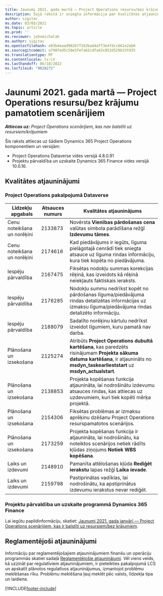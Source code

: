 ```yaml
---
title: Jaunumi 2021. gada martā — Project Operations resursu/bez krājumu pamatotiem scenārijiem
description: Šajā rakstā ir sniegta informācija par kvalitātes atjauninājumiem, kas pieejami 2021. gada marta laidienā Project Operations resursu/bez krājumu scenārijiem.
author: sigitac
ms.date: 03/03/2021
ms.topic: article
ms.prod: ''
ms.reviewer: johnmichalak
ms.author: sigitac
ms.openlocfilehash: e93b4eaad98267f163bad4aff3e4fdcc661e2ab0
ms.sourcegitcommit: a798fed5c59e3fefa62cdfa42c852d529b33fd35
ms.translationtype: MT
ms.contentlocale: lv-LV
ms.lasthandoff: 06/18/2022
ms.locfileid: "9028272"
---
```

# <a name="whats-new-march-2021---project-operations-for-resourcenon-stocked-based-scenarios"></a>Jaunumi 2021. gada martā — Project Operations resursu/bez krājumu pamatotiem scenārijiem

_**Attiecas uz:** Project Operations scenārijiem, kas nav balstīti uz resursiem/krājumiem_

Šis raksts attiecas uz šādiem Dynamics 365 Project Operations komponentiem un versijām:

- Project Operations Dataverse vides versijā 4.8.0.91 
- Projektu pārvaldība un uzskaite Dynamics 365 Finance vides versijā 10.0.16. 

## <a name="quality-updates"></a>Kvalitātes atjauninājumi

### <a name="project-operations-on-dataverse"></a>Project Operations pakalpojumā Dataverse


| **Līdzekļu apgabals** | **Atsauces numurs** | **Kvalitātes atjauninājums** |
| --- | --- | --- |
| Cenu noteikšana un norēķini | 2133873 | Novērsta **Vienības pārdošanas cena** valūtas simbola parādīšana režģī **Izdevumu tāmes**. |
| Cenu noteikšana un norēķini | 2174616 | Kad piedāvājums ir iegūts, līguma pielāgotajā cenrādī tiek sniegta atsauce uz līguma rindas informāciju, kura tiek kopēta no piedāvājuma. |
| Iespēju pārvaldība | 2167475 | Fiksētas nodokļu summas korekcijas rēķinā, kas izveidots kā rēķinā neiekļauts faktiskais ieraksts. |
| Iespēju pārvaldība | 2176285 | Nodokļu summu nedrīkst kopēt no pārdošanas līguma/piedāvājuma rindas detalizētas informācijas uz izmaksu līguma/piedāvājuma rindas detalizēto informāciju. |
| Iespēju pārvaldība | 2188079 | Sadalīto norēķinu kārtulu nedrīkst izveidot līgumiem, kuru pamatā nav darba. |
| Plānošana un izsekošana | 2125274 | Atribūts **Project Operations dubultā kartēšana**, kas paredzēts risinājumam **Projekta sākuma datuma kartēšana**, ir atjaunināts no **msdyn\_taskearlieststart** uz **msdyn\_actualstart**. |
| Plānošana un izsekošana | 2138853 | Projekta kopēšanas funkcija atjaunināta, lai nodrošinātu izdevumu atsauces rindas, kas attiecas uz uzdevumiem, kuri tiek kopēti mērķa projektā. |
| Plānošana un izsekošana | 2154306 | Fiksētas problēmas ar izmaksu aprēķinu dzēšanu Project Operations resurspamatotos scenārijos. |
| Plānošana un izsekošana | 2173259 | Projekta kopēšanas funkcija ir atjaunināta, lai nodrošinātu, ka noteiktos scenārijos netiek rādīts kļūdas ziņojums **Notiek WBS kopēšana**. |
| Laiks un izdevumi | 2148910 | Pamanīta attēlošanas kļūda **Rediģēt ierakstu** lapas režģī **Laika ievade**. |
| Laiks un izdevumi | 2159798 | Pastiprinātas vadīklas, lai nodrošinātu, ka apstiprinātus izdevumu ierakstus nevar rediģēt. |

### <a name="project-management-and-accounting-on-dynamics-365-finance"></a>Projektu pārvaldība un uzskaite programmā Dynamics 365 Finance

Lai iegūtu papildinformāciju, skatiet: [Jaunumi 2021. gada janvārī — Project Operations scenārijiem, kas ir balstīti uz resursiem/bez krājumiem](whats-new-jan-2021-resource-based.md).

## <a name="regulatory-updates"></a>Reglamentējoši atjauninājumi

Informāciju par reglamentējošajiem atjauninājumiem finanšu un operāciju programmās skatiet sadaļā [Reglamentējošie atjauninājumi](/dynamics365/finance/localizations/regulatory-updates). Vēl viens veids, kā uzzināt par regulatīviem atjauninājumiem, ir pieteikties pakalpojumā LCS un apskatīt plānotos regulatīvos atjauninājumus, izmantojot problēmu meklēšanas rīku. Problēmu meklēšana ļauj meklēt pēc valsts, līdzekļa tipa un laidiena.


[!INCLUDE[footer-include](../includes/footer-banner.md)]